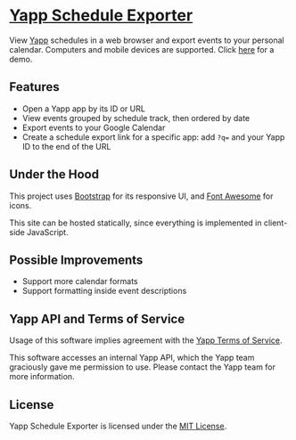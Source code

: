# [Yapp Schedule Exporter](https://justinyaodu.com/tools/yapp-schedule-exporter)

View [Yapp](https://www.yapp.us/) schedules in a web browser and export events to your personal calendar. Computers and mobile devices are supported. Click [here](https://justinyaodu.com/tools/yapp-schedule-exporter/?q=DEMO) for a demo.

## Features

* Open a Yapp app by its ID or URL
* View events grouped by schedule track, then ordered by date
* Export events to your Google Calendar
* Create a schedule export link for a specific app: add `?q=` and your Yapp ID to the end of the URL

## Under the Hood

This project uses [Bootstrap](https://getbootstrap.com) for its responsive UI, and [Font Awesome](https://fontawesome.com/) for icons.

This site can be hosted statically, since everything is implemented in client-side JavaScript.

## Possible Improvements

* Support more calendar formats
* Support formatting inside event descriptions

## Yapp API and Terms of Service

Usage of this software implies agreement with the [Yapp Terms of Service](https://www.yapp.us/u/terms).

This software accesses an internal Yapp API, which the Yapp team graciously gave me permission to use. Please contact the Yapp team for more information.

## License

Yapp Schedule Exporter is licensed under the [MIT License](LICENSE.md).
